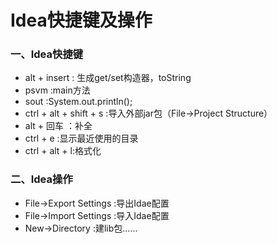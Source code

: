 # Idea快捷键及操作

### 一、Idea快捷键
* alt + insert : 生成get/set构造器，toString
* psvm :main方法
* sout :System.out.println();
* ctrl + alt + shift + s :导入外部jar包（File->Project Structure）
* alt + 回车 ：补全
* ctrl + e :显示最近使用的目录
* ctrl + alt + l:格式化

### 二、Idea操作

* File->Export Settings :导出Idae配置
* File->Import Settings :导入Idae配置
* New->Directory :建lib包......

